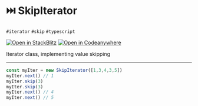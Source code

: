 # ⏭️ SkipIterator

`#iterator` `#skip` `#typescript`

[![Open in StackBlitz](https://developer.stackblitz.com/img/open_in_stackblitz.svg)][demo]
[![Open in Codeanywhere](https://codeanywhere.com/img/open-in-codeanywhere-btn.svg)][codeanywhere-demo]

[codeanywhere-demo]: https://app.codeanywhere.com/#https://github.com/hd-o/coding-challenge/blob/918c9a0a63586e4b17fd5c65188962d3115e8a2e/packages/skip-iterator/README.md
[demo]: https://stackblitz.com/github/hd-o/coding-challenge?configPath=packages/skip-iterator&file=packages/skip-iterator/index.html&startScript=run:skip-iterator

Iterator class, implementing value skipping

---

```typescript
const myIter = new SkipIterator([1,3,4,3,5])
myIter.next() // 1
myIter.skip(3)
myIter.skip(3)
myIter.next() // 4
myIter.next() // 5
```
